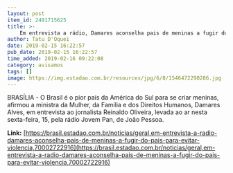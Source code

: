 ```yaml
---
layout: post
item_id: 2491715625
title: >-
    Em entrevista a rádio, Damares aconselha pais de meninas a fugir do País para evitar violência
author: Tatu D'Oquei
date: 2019-02-15 16:22:57
pub_date: 2019-02-15 16:22:57
time_added: 2019-02-16 09:22:08
category: avisamos
tags: []
image: https://img.estadao.com.br/resources/jpg/6/8/1546472290286.jpg
---
```


BRASÍLIA - O Brasil é o pior país da América do Sul para se criar meninas, afirmou a ministra da Mulher, da Família e dos Direitos Humanos, Damares Alves, em entrevista ao jornalista Reinaldo Oliveira, levada ao ar nesta sexta-feira, 15, pela rádio Jovem Pan, de João Pessoa.

**Link:** [https://brasil.estadao.com.br/noticias/geral,em-entrevista-a-radio-damares-aconselha-pais-de-meninas-a-fugir-do-pais-para-evitar-violencia,70002722916](https://brasil.estadao.com.br/noticias/geral,em-entrevista-a-radio-damares-aconselha-pais-de-meninas-a-fugir-do-pais-para-evitar-violencia,70002722916)

